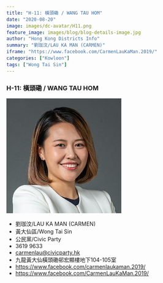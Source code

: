 ```yaml
---
title: "H-11: 橫頭磡 / WANG TAU HOM"
date: "2020-08-20"
image: images/dc-avatar/H11.png
feature_image: images/blog/blog-details-image.jpg
author: "Hong Kong Districts Info"
summary: "劉珈汶/LAU KA MAN (CARMEN)"
iframe: "https://www.facebook.com/CarmenLauKaMan.2019/"
categories: ["Kowloon"]
tags: ["Wong Tai Sin"]
---
```


### H-11: 橫頭磡 / WANG TAU HOM  
![](/images/dc-avatar/H11.png)  

 - 劉珈汶/LAU KA MAN (CARMEN)  
 - 黃大仙區/Wong Tai Sin  
 - 公民黨/Civic Party  
 - 3619 9633  
 - carmenlau@civicparty.hk  
 - 九龍黃大仙橫頭磡邨宏顯樓地下104-105室  
 - https://www.facebook.com/carmenlaukaman.2019/  
 - https://www.facebook.com/CarmenLauKaMan.2019/
